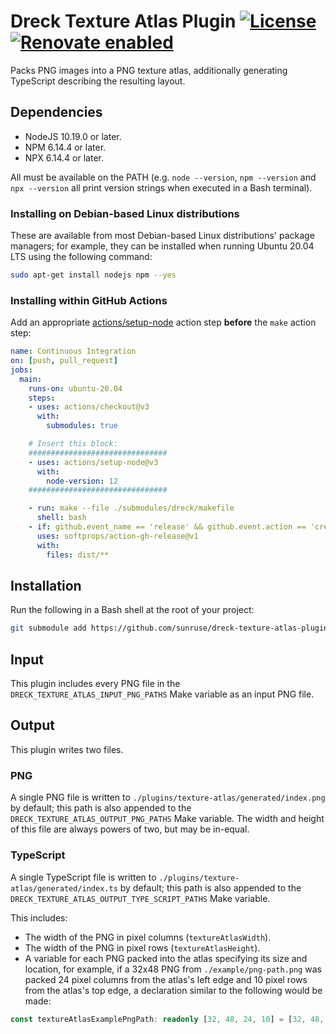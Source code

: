 # Dreck Texture Atlas Plugin [![License](https://img.shields.io/github/license/sunruse/dreck-texture-atlas-plugin.svg)](https://github.com/sunruse/dreck-texture-atlas-plugin/blob/master/license) [![Renovate enabled](https://img.shields.io/badge/renovate-enabled-brightgreen.svg)](https://renovatebot.com/)

Packs PNG images into a PNG texture atlas, additionally generating TypeScript describing the resulting layout.

## Dependencies

- NodeJS 10.19.0 or later.
- NPM 6.14.4 or later.
- NPX 6.14.4 or later.

All must be available on the PATH (e.g. `node --version`, `npm --version` and `npx --version` all print version strings when executed in a Bash terminal).

### Installing on Debian-based Linux distributions

These are available from most Debian-based Linux distributions' package managers; for example, they can be installed when running Ubuntu 20.04 LTS using the following command:

```bash
sudo apt-get install nodejs npm --yes
```

### Installing within GitHub Actions

Add an appropriate [actions/setup-node](https://github.com/actions/setup-node) action step **before** the `make` action step:

```yml
name: Continuous Integration
on: [push, pull_request]
jobs:
  main:
    runs-on: ubuntu-20.04
    steps:
    - uses: actions/checkout@v3
      with:
        submodules: true

    # Insert this block:
    ###############################
    - uses: actions/setup-node@v3
      with:
        node-version: 12
    ###############################

    - run: make --file ./submodules/dreck/makefile
      shell: bash
    - if: github.event_name == 'release' && github.event.action == 'created'
      uses: softprops/action-gh-release@v1
      with:
        files: dist/**
```

## Installation

Run the following in a Bash shell at the root of your project:

```bash
git submodule add https://github.com/sunruse/dreck-texture-atlas-plugin plugins/texture-atlas
```

## Input

This plugin includes every PNG file in the `DRECK_TEXTURE_ATLAS_INPUT_PNG_PATHS` Make variable as an input PNG file.

## Output

This plugin writes two files.

### PNG

A single PNG file is written to `./plugins/texture-atlas/generated/index.png` by default; this path is also appended to the `DRECK_TEXTURE_ATLAS_OUTPUT_PNG_PATHS` Make variable.  The width and height of this file are always powers of two, but may be in-equal.

### TypeScript

A single TypeScript file is written to `./plugins/texture-atlas/generated/index.ts` by default; this path is also appended to the `DRECK_TEXTURE_ATLAS_OUTPUT_TYPE_SCRIPT_PATHS` Make variable.

This includes:

- The width of the PNG in pixel columns (`textureAtlasWidth`).
- The width of the PNG in pixel rows (`textureAtlasHeight`).
- A variable for each PNG packed into the atlas specifying its size and location, for example, if a 32x48 PNG from `./example/png-path.png` was packed 24 pixel columns from the atlas's left edge and 10 pixel rows from the atlas's top edge, a declaration similar to the following would be made:

```typescript
const textureAtlasExamplePngPath: readonly [32, 48, 24, 10] = [32, 48, 24, 10];
```

